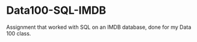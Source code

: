 # Data100-SQL-IMDB
Assignment that worked with SQL on an IMDB database, done for my Data 100 class.
